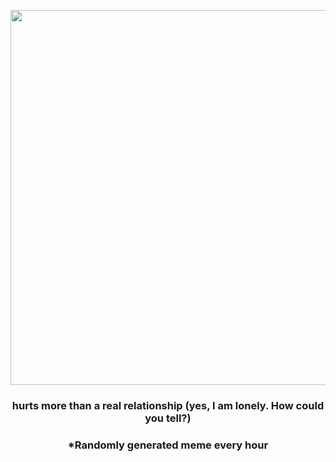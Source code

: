 <p align="center">
        <img src="https://i.redd.it/ho4la8st3xr91.gif" width="600" height="600">
        </p>
        <h3 align="center">hurts more than a real relationship (yes, I am lonely. How could you tell?)</h3>
        <h3 align="center">*Randomly generated meme every hour</h3>
    